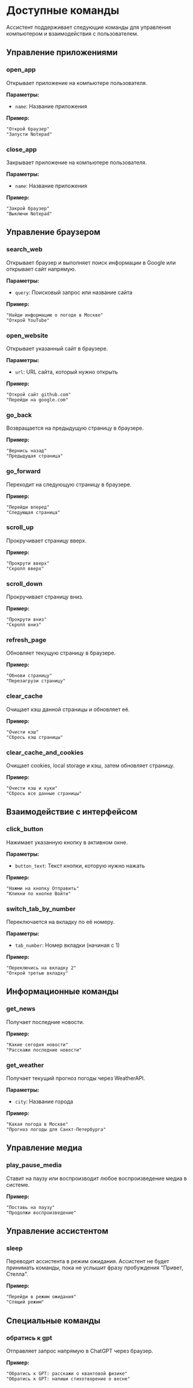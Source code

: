 # Доступные команды

Ассистент поддерживает следующие команды для управления компьютером и взаимодействия с пользователем.

## Управление приложениями

### open_app
Открывает приложение на компьютере пользователя.

**Параметры:**
- `name`: Название приложения

**Пример:**
```
"Открой браузер"
"Запусти Notepad"
```

### close_app
Закрывает приложение на компьютере пользователя.

**Параметры:**
- `name`: Название приложения

**Пример:**
```
"Закрой браузер"
"Выключи Notepad"
```

## Управление браузером

### search_web
Открывает браузер и выполняет поиск информации в Google или открывает сайт напрямую.

**Параметры:**
- `query`: Поисковый запрос или название сайта

**Пример:**
```
"Найди информацию о погоде в Москве"
"Открой YouTube"
```

### open_website
Открывает указанный сайт в браузере.

**Параметры:**
- `url`: URL сайта, который нужно открыть

**Пример:**
```
"Открой сайт github.com"
"Перейди на google.com"
```

### go_back
Возвращается на предыдущую страницу в браузере.

**Пример:**
```
"Вернись назад"
"Предыдущая страница"
```

### go_forward
Переходит на следующую страницу в браузере.

**Пример:**
```
"Перейди вперед"
"Следующая страница"
```

### scroll_up
Прокручивает страницу вверх.

**Пример:**
```
"Прокрути вверх"
"Скролл вверх"
```

### scroll_down
Прокручивает страницу вниз.

**Пример:**
```
"Прокрути вниз"
"Скролл вниз"
```

### refresh_page
Обновляет текущую страницу в браузере.

**Пример:**
```
"Обнови страницу"
"Перезагрузи страницу"
```

### clear_cache
Очищает кэш данной страницы и обновляет её.

**Пример:**
```
"Очисти кэш"
"Сбрось кэш страницы"
```

### clear_cache_and_cookies
Очищает cookies, local storage и кэш, затем обновляет страницу.

**Пример:**
```
"Очисти кэш и куки"
"Сбрось все данные страницы"
```

## Взаимодействие с интерфейсом

### click_button
Нажимает указанную кнопку в активном окне.

**Параметры:**
- `button_text`: Текст кнопки, которую нужно нажать

**Пример:**
```
"Нажми на кнопку Отправить"
"Кликни по кнопке Войти"
```

### switch_tab_by_number
Переключается на вкладку по её номеру.

**Параметры:**
- `tab_number`: Номер вкладки (начиная с 1)

**Пример:**
```
"Переключись на вкладку 2"
"Открой третью вкладку"
```

## Информационные команды

### get_news
Получает последние новости.

**Пример:**
```
"Какие сегодня новости"
"Расскажи последние новости"
```

### get_weather
Получает текущий прогноз погоды через WeatherAPI.

**Параметры:**
- `city`: Название города

**Пример:**
```
"Какая погода в Москве"
"Прогноз погоды для Санкт-Петербурга"
```

## Управление медиа

### play_pause_media
Ставит на паузу или воспроизводит любое воспроизведение медиа в системе.

**Пример:**
```
"Поставь на паузу"
"Продолжи воспроизведение"
```

## Управление ассистентом

### sleep
Переводит ассистента в режим ожидания. Ассистент не будет принимать команды, пока не услышит фразу пробуждения "Привет, Стелла".

**Пример:**
```
"Перейди в режим ожидания"
"Спящий режим"
```

## Специальные команды

### обратись к gpt
Отправляет запрос напрямую в ChatGPT через браузер.

**Пример:**
```
"Обратись к GPT: расскажи о квантовой физике"
"Обратись к GPT: напиши стихотворение о весне"
```